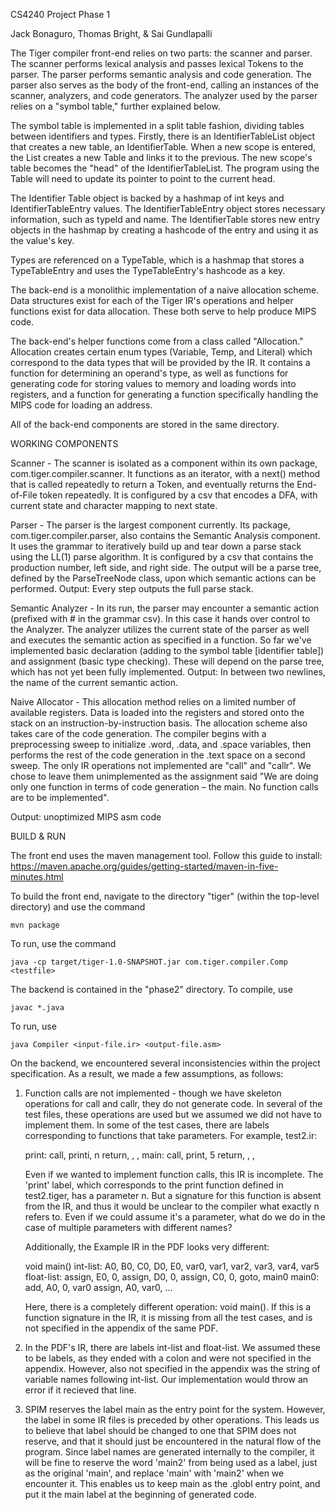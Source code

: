 

CS4240
Project Phase 1

Jack Bonaguro, Thomas Bright, & Sai Gundlapalli

The Tiger compiler front-end relies on two parts: the scanner and parser. The scanner performs lexical analysis and passes lexical Tokens to the parser. The parser performs semantic analysis and code generation. The parser also serves as the body of the front-end, calling an instances of the scanner, analyzers, and code generators. The analyzer used by the parser relies on a "symbol table," further explained below.

The symbol table is implemented in a split table fashion, dividing tables between identifiers and types. Firstly,  there is an IdentifierTableList object that creates a new table, an IdentifierTable. When a new scope is entered, the List creates a new Table and links it to the previous. The new scope's table becomes the "head" of the IdentifierTableList. The program using the Table will need to update its pointer to point to the current head. 	

The Identifier Table object is backed by a hashmap of int keys and IdentifierTableEntry values. The IdentifierTableEntry object stores necessary information, such as typeId and name. The IdentifierTable stores new entry objects in the hashmap by creating a hashcode of the entry and using it as the value's key. 

Types are referenced on a TypeTable, which is a hashmap that stores a TypeTableEntry and uses the TypeTableEntry's hashcode as a key.

The back-end is a monolithic implementation of a naive allocation scheme. Data structures exist for each of the Tiger IR's operations and helper functions exist for data allocation. These both serve to help produce MIPS code. 

The back-end's helper functions come from a class called "Allocation." Allocation creates certain enum types (Variable, Temp, and Literal) which correspond to the data types that will be provided by the IR. It contains a function for determining an operand's type, as well as functions for generating code for storing values to memory and loading words into registers, and a function for generating a function specifically handling the MIPS code for loading an address.

All of the back-end components are stored in the same directory.

WORKING COMPONENTS

Scanner - The scanner is isolated as a component within its own package, com.tiger.compiler.scanner. It functions as an iterator, with a next() method that is called repeatedly to return a Token, and eventually returns the End-of-File token repeatedly. It is configured by a csv that encodes a DFA, with current state and character mapping to next state.

Parser - The parser is the largest component currently. Its package, com.tiger.compiler.parser, also contains the Semantic Analysis component. It uses the grammar to iteratively build up and tear down a parse stack using the LL(1) parse algorithm. It is configured by a csv that contains the production number, left side, and right side. The output will be a parse tree, defined by the ParseTreeNode class, upon which semantic actions can be performed.
Output: Every step outputs the full parse stack.

Semantic Analyzer - In its run, the parser may encounter a semantic action (prefixed with # in the grammar csv). In this case it hands over control to the Analyzer. The analyzer utilizes the current state of the parser as well and executes the semantic action as specified in a function. So far we've implemented basic declaration (adding to the symbol table [identifier table]) and assignment (basic type checking). These will depend on the parse tree, which has not yet been fully implemented.
Output: In between two newlines, the name of the current semantic action.

Naive Allocator - This allocation method relies on a limited number of available registers. Data is loaded into the registers and stored onto the stack on an instruction-by-instruction basis. The allocation scheme also takes care of the code generation. The compiler begins with a preprocessing sweep to initialize .word, .data, and .space variables, then performs the rest of the code generation in the .text space on a second sweep. The only IR operations not implemented are "call" and "callr". We chose to leave them unimplemented as the assignment said "We are doing only one function in terms of code generation – the main. No function calls
are to be implemented".

Output: unoptimized MIPS asm code

BUILD & RUN

The front end uses the maven management tool. Follow this guide to install:
https://maven.apache.org/guides/getting-started/maven-in-five-minutes.html

To build the front end, navigate to the directory "tiger" (within the top-level directory) and use the command

	mvn package

To run, use the command
	
	java -cp target/tiger-1.0-SNAPSHOT.jar com.tiger.compiler.Comp <testfile>

The backend is contained in the "phase2" directory. To compile, use

	javac *.java

To run, use 

	java Compiler <input-file.ir> <output-file.asm>




On the backend, we encountered several inconsistencies within the project specification. As a result, we made a few assumptions, as follows:

1. Function calls are not implemented - though we have skeleton operations for call and callr, they do not generate code. In several of the test files, these 			operations are used but we assumed we did not have to implement them.
	In some of the test cases, there are labels corresponding to functions that take parameters. For example, test2.ir:

	print:
	call, printi, n
	return, , ,
	main:
	call, print, 5
	return, , ,

	Even if we wanted to implement function calls, this IR is incomplete. The 'print' label, which corresponds to the print function defined in test2.tiger, has a parameter n. But a signature for this function is absent from the IR, and thus it would be unclear to the compiler what exactly n refers to. Even if we could assume it's a parameter, what do we do in the case of multiple parameters with different names?

	Additionally, the Example IR in the PDF looks very different:

	void main()
	int-list: A0, B0, C0, D0, E0, var0, var1, var2, var3, var4, var5
	float-list:
	assign, E0, 0,
	assign, D0, 0,
	assign, C0, 0,
	goto, main0
	main0:
	add, A0, 0, var0
	assign, A0, var0,
	...

	Here, there is a completely different operation: void main(). If this is a function signature in the IR, it is missing from all the test cases, and is not specified in the appendix of the same PDF.

2. In the PDF's IR, there are labels int-list and float-list. We assumed these to be labels, as they ended with a colon and were not specified in the appendix. 		However, also not specified in the appendix was the string of variable names following int-list. Our implementation would throw an error if it recieved that 		line.

3. SPIM reserves the label main as the entry point for the system. However, the label in some IR files is preceded by other operations. This leads us to believe 		that label should be changed to one that SPIM does not reserve, and that it should just be encountered in the natural flow of the program. Since label names 		are generated internally to the compiler, it will be fine to reserve the word 'main2' from being used as a label, just as the original 'main', and replace 			'main' with 'main2' when we encounter it. This enables us to keep main as the .globl entry point, and put it the main label at the beginning of generated code.